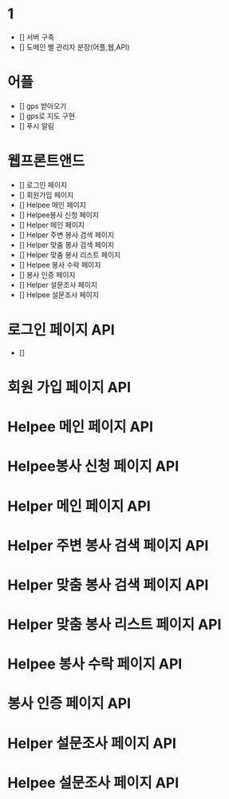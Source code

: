# 1
- [] 서버 구축
- [] 도메인 별 관리자 분장(어플,웹,API)

# 어플
- [] gps 받아오기
- [] gps로 지도 구현
- [] 푸시 알림

# 웹프론트앤드
- [] 로그인 페이지
- [] 회원가입 페이지
- [] Helpee 메인 페이지
- [] Helpee봉사 신청 페이지
- [] Helper 메인 페이지
- [] Helper 주변 봉사 검색 페이지
- [] Helper 맞춤 봉사 검색 페이지
- [] Helper 맞춤 봉사 리스트 페이지
- [] Helpee 봉사 수락 페이지
- [] 봉사 인증 페이지
- [] Helper 설문조사 페이지
- [] Helpee 설문조사 페이지


# 로그인 페이지 API
- [] 

# 회원 가입 페이지 API

# Helpee 메인 페이지 API

# Helpee봉사 신청 페이지 API

# Helper 메인 페이지 API

# Helper 주변 봉사 검색 페이지 API

# Helper 맞춤 봉사 검색 페이지 API

# Helper 맞춤 봉사 리스트 페이지 API

# Helpee 봉사 수락 페이지 API

# 봉사 인증 페이지 API

# Helper 설문조사 페이지 API

# Helpee 설문조사 페이지 API


